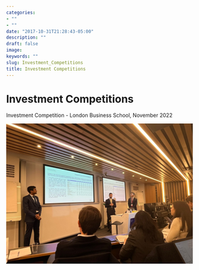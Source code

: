 ```yaml
---
categories:
- ""
- ""
date: "2017-10-31T21:28:43-05:00"
description: ""
draft: false
image: 
keywords: ""
slug: Investment_Competitions
title: Investment Competitions
---
```


# Investment Competitions

Investment Competition - London Business School, November 2022

![LBS Competition](https://github.com/t05id01/my_website/blob/main/content/blogs/lbs_competition.jpeg)
